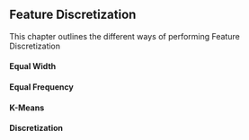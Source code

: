 ## Feature Discretization

This chapter outlines the different ways of performing Feature Discretization

#### Equal Width

#### Equal Frequency

#### K-Means

#### Discretization

